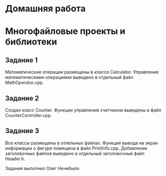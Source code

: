 # Домашняя работа
# Многофайловые проекты и библиотеки
## Задание 1
Математические операции размещены в классе Calculator. Управление математическими операциями выведено в отдельный файл MathOperator.cpp.
## Задание 2
Создан класс Counter. Функции управления счетчиком выведены в файл CounterController.cpp.
## Задание 3
Все классы размещены в отлельных файлах. Функция вывода на экран информации о фигуре помещена в файл PrintInfo.cpp. Добавление заголовочных файлов выведено в отдельный заголовочный файл Header.h.

Задания выполнил Олег Нечибыло